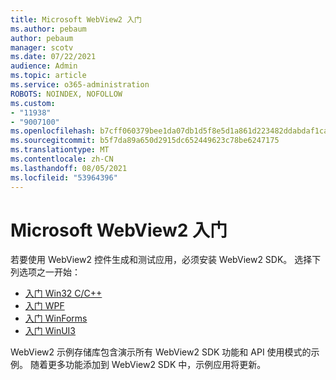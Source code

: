 ```yaml
---
title: Microsoft WebView2 入门
ms.author: pebaum
author: pebaum
manager: scotv
ms.date: 07/22/2021
audience: Admin
ms.topic: article
ms.service: o365-administration
ROBOTS: NOINDEX, NOFOLLOW
ms.custom:
- "11938"
- "9007100"
ms.openlocfilehash: b7cff060379bee1da07db1d5f8e5d1a861d223482ddabdaf1ca086d1a9be67f4
ms.sourcegitcommit: b5f7da89a650d2915dc652449623c78be6247175
ms.translationtype: MT
ms.contentlocale: zh-CN
ms.lasthandoff: 08/05/2021
ms.locfileid: "53964396"
---
```

# <a name="get-started-with-microsoft-webview2"></a>Microsoft WebView2 入门

若要使用 WebView2 控件生成和测试应用，必须安装 WebView2 SDK。 选择下列选项之一开始：

- [入门 Win32 C/C++](/microsoft-edge/webview2/get-started/win32)
- [入门 WPF](/microsoft-edge/webview2/get-started/wpf)
- [入门 WinForms](/microsoft-edge/webview2/get-started/winforms)
- [入门 WinUI3](/microsoft-edge/webview2/get-started/winui)

WebView2 示例存储库包含演示所有 WebView2 SDK 功能和 API 使用模式的示例。 随着更多功能添加到 WebView2 SDK 中，示例应用将更新。

